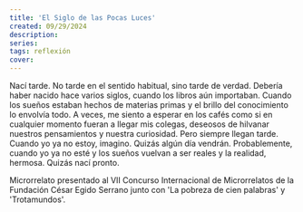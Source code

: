 ```yaml
---
title: 'El Siglo de las Pocas Luces'
created: 09/29/2024
description:
series:
tags: reflexión
cover:
---
```


Nací tarde. No tarde en el sentido habitual, sino tarde de verdad. Debería haber nacido hace varios siglos, cuando los libros aún importaban. Cuando los sueños estaban hechos de materias primas y el brillo del conocimiento lo envolvía todo. A veces, me siento a esperar en los cafés como si en cualquier momento fueran a llegar mis colegas, deseosos de hilvanar nuestros pensamientos y nuestra curiosidad. Pero siempre llegan tarde. Cuando yo ya no estoy, imagino. Quizás algún día vendrán. Probablemente, cuando yo ya no esté y los sueños vuelvan a ser reales y la realidad, hermosa. Quizás nací pronto.


Microrrelato presentado al VII Concurso Internacional de Microrrelatos de la Fundación César Egido Serrano junto con 'La pobreza de cien palabras' y 'Trotamundos'.

